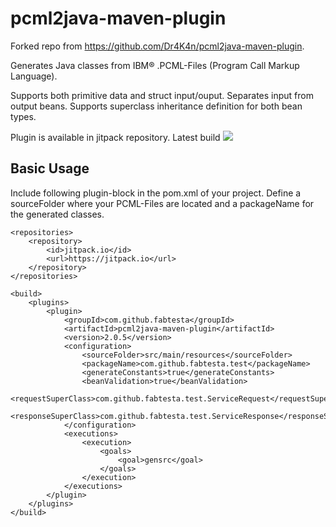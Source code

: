 pcml2java-maven-plugin
======================
Forked repo from https://github.com/Dr4K4n/pcml2java-maven-plugin.

Generates Java classes from IBM® .PCML-Files (Program Call Markup Language).

Supports both primitive data and struct input/ouput.
Separates input from output beans.
Supports superclass inheritance definition for both bean types.

Plugin is available in jitpack repository.
Latest build
[![](https://jitpack.io/v/fabtesta/pcml2java-maven-plugin.svg)](https://jitpack.io/#fabtesta/pcml2java-maven-plugin)

## Basic Usage

Include following plugin-block in the pom.xml of your project. Define a sourceFolder where your PCML-Files are located and a packageName for the generated classes.

```
<repositories>
	<repository>
	    <id>jitpack.io</id>
	    <url>https://jitpack.io</url>
	</repository>
</repositories>

<build>
	<plugins>
		<plugin>
			<groupId>com.github.fabtesta</groupId>
	    	<artifactId>pcml2java-maven-plugin</artifactId>
	    	<version>2.0.5</version>
			<configuration>
				<sourceFolder>src/main/resources</sourceFolder>
				<packageName>com.github.fabtesta.test</packageName>
				<generateConstants>true</generateConstants>
				<beanValidation>true</beanValidation>
				<requestSuperClass>com.github.fabtesta.test.ServiceRequest</requestSuperClass>
				<responseSuperClass>com.github.fabtesta.test.ServiceResponse</responseSuperClass>
			</configuration>
			<executions>
				<execution>
					<goals>
						<goal>gensrc</goal>
					</goals>
				</execution>
			</executions>
		</plugin>
	</plugins>
</build>
```

